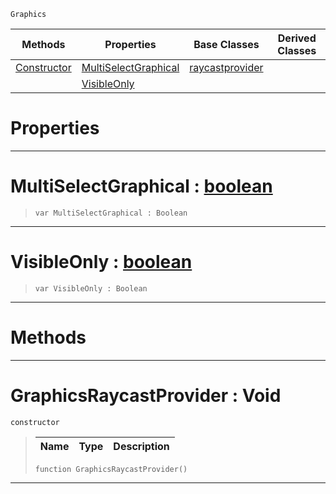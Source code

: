  `Graphics`

|Methods|Properties|Base Classes|Derived Classes|
|---|---|---|---|
|[ Constructor](https://github.com/zeroengineteam/ZeroDocs/blob/master/code_reference/class_reference/graphicsraycastprovider.markdown#graphicsraycastprovider)|[ MultiSelectGraphical](https://github.com/zeroengineteam/ZeroDocs/blob/master/code_reference/class_reference/graphicsraycastprovider.markdown#multiselectgraphical-zer)|[raycastprovider](https://github.com/zeroengineteam/ZeroDocs/blob/master/code_reference/class_reference/raycastprovider.markdown)| |
| |[ VisibleOnly](https://github.com/zeroengineteam/ZeroDocs/blob/master/code_reference/class_reference/graphicsraycastprovider.markdown#visibleonly-zero-engine)| | |


 #  Properties


---  
 #  MultiSelectGraphical : [boolean](https://github.com/zeroengineteam/ZeroDocs/blob/master/code_reference/nada_base_types/boolean.markdown)

> 
> ``` lang=cpp, name=Nada
> var MultiSelectGraphical : Boolean


---  
 #  VisibleOnly : [boolean](https://github.com/zeroengineteam/ZeroDocs/blob/master/code_reference/nada_base_types/boolean.markdown)

> 
> ``` lang=cpp, name=Nada
> var VisibleOnly : Boolean


---  
 #  Methods


---  
 #  GraphicsRaycastProvider : Void

 `constructor`

> 
> |Name|Type|Description|
> |---|---|---|
> ``` lang=cpp, name=Nada
> function GraphicsRaycastProvider()
> ``` 


---  
 

 